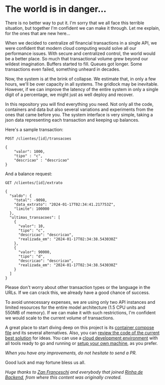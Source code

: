 # The world is in danger...

There is no better way to put it. I'm sorry that we all face this terrible situation, but together I'm confident we can make it through. Let me explain, for the ones that are new here...

When we decided to centralize *all* financial transactions in a single API, we were confident that modern cloud computing would solve all our performance issues. With secure and centralized control, the world would be a better place. So much that transactional volume grew beyond our wildest imagination. Buffers started to fill. Queues got longer. Some transactions even failed, something unheard in decades.

Now, the system is at the brink of collapse. We estimate that, in only a few hours, we'll be over capacity in all systems. The gridlock may be inevitable. However, if we can improve the latency of the entire system in only a single digit of a percentage, we might just as well deploy and recover. 

In this repository you will find everything you need. Not only all the code, containers and data but also several variations and experiments from the ones that came before you. The system interface is very simple, taking a json data representing each transaction and keeping up balances. 

Here's a sample transaction:
```
POST /clientes/[id]/transacoes

{
    "valor": 1000,
    "tipo" : "c",
    "descricao" : "descricao"
}

```

And a balance request:
```
GET /clientes/[id]/extrato

{
  "saldo": {
    "total": -9098,
    "data_extrato": "2024-01-17T02:34:41.217753Z",
    "limite": 100000
  },
  "ultimas_transacoes": [
    {
      "valor": 10,
      "tipo": "c",
      "descricao": "descricao",
      "realizada_em": "2024-01-17T02:34:38.543030Z"
    },
    {
      "valor": 90000,
      "tipo": "d",
      "descricao": "descricao",
      "realizada_em": "2024-01-17T02:34:38.543030Z"
    }
  ]
}
```

Please don't worry about other transaction types or the language in the URLs. If we can crack this, we already have a good chance of success.

To avoid unnecessary expenses, we are using only two API instances and limited resources for the entire model architecture (1.5 CPU units and 550MB of memory). If we can make it with such restrictions, I'm confident we would scale to the current volume of transactions.

A great place to start diving deep on this project is its [container compose file](./docker-compose.yml) and its several alternatives. Also, you can [review the code of the current best solution](./rinhadebackend-1table) for ideas. You can use a [cloud development environment](https://gitpod.io/new/?autostart=false#https://github.com/faermanj/quarkus-performance-workshop) with all tools ready to go and running or [setup your own machine](./.gitpod.Dockerfile), as you prefer.


*When you have any improvements, do not hesitate to send a PR.*

Good luck and may fortune bless us all.

*Huge thanks to [Zan Franceschi](https://github.com/zanfranceschi) and everybody that joined [Rinha de Backend](https://github.com/zanfranceschi/rinha-de-backend-2024-q1), from where this content was originally created.*
